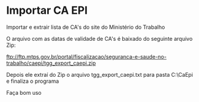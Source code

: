 # Importar CA EPI
Importar e extrair lista de CA's do site do Ministério do Trabalho

O arquivo com as datas de validade de CA's é baixado do seguinte arquivo Zip: 

ftp://ftp.mtps.gov.br/portal/fiscalizacao/seguranca-e-saude-no-trabalho/caepi/tgg_export_caepi.zip

Depois ele extraí do Zip o arquivo tgg_export_caepi.txt para pasta C:\CaEpi e finaliza o programa

Faça bom uso
